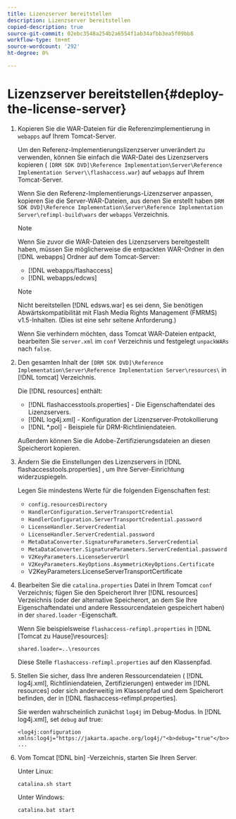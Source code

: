 ```yaml
---
title: Lizenzserver bereitstellen
description: Lizenzserver bereitstellen
copied-description: true
source-git-commit: 02ebc3548a254b2a6554f1ab34afbb3ea5f09bb8
workflow-type: tm+mt
source-wordcount: '292'
ht-degree: 0%

---
```


# Lizenzserver bereitstellen{#deploy-the-license-server}

1. Kopieren Sie die WAR-Dateien für die Referenzimplementierung in `webapps` auf Ihrem Tomcat-Server.

   Um den Referenz-Implementierungslizenzserver unverändert zu verwenden, können Sie einfach die WAR-Datei des Lizenzservers kopieren ( `[DRM SDK DVD]\Reference Implementation\Server\Reference Implementation Server\\flashaccess.war`) auf `webapps` auf Ihrem Tomcat-Server.

   Wenn Sie den Referenz-Implementierungs-Lizenzserver anpassen, kopieren Sie die Server-WAR-Dateien, aus denen Sie erstellt haben `DRM SDK DVD]\Reference Implementation\Server\Reference Implementation Server\refimpl-build\wars` der `webapps` Verzeichnis.

   >[!NOTE]
   >
   >Wenn Sie zuvor die WAR-Dateien des Lizenzservers bereitgestellt haben, müssen Sie möglicherweise die entpackten WAR-Ordner in den [!DNL webapps] Ordner auf dem Tomcat-Server:
   >
   >* [!DNL webapps/flashaccess]
   >* [!DNL webapps/edcws]

   >[!NOTE]
   >
   >Nicht bereitstellen [!DNL edsws.war] es sei denn, Sie benötigen Abwärtskompatibilität mit Flash Media Rights Management (FMRMS) v1.5-Inhalten. (Dies ist eine sehr seltene Anforderung.)
   >
   >Wenn Sie verhindern möchten, dass Tomcat WAR-Dateien entpackt, bearbeiten Sie `server.xml` im `conf` Verzeichnis und festgelegt `unpackWARs` nach `false`.

1. Den gesamten Inhalt der `[DRM SDK DVD]\Reference Implementation\Server\Reference Implementation Server\resources\` in [!DNL tomcat] Verzeichnis.

   Die [!DNL resources] enthält:

   * [!DNL flashaccesstools.properties] - Die Eigenschaftendatei des Lizenzservers.
   * [!DNL log4j.xml] - Konfiguration der Lizenzserver-Protokollierung
   * [!DNL *.pol] - Beispiele für DRM-Richtliniendateien.

   Außerdem können Sie die Adobe-Zertifizierungsdateien an diesen Speicherort kopieren.

1. Ändern Sie die Einstellungen des Lizenzservers in [!DNL flashaccesstools.properties] , um Ihre Server-Einrichtung widerzuspiegeln.

   Legen Sie mindestens Werte für die folgenden Eigenschaften fest:

   * `config.resourcesDirectory`
   * `HandlerConfiguration.ServerTransportCredential`
   * `HandlerConfiguration.ServerTransportCredential.password`
   * `LicenseHandler.ServerCredential`
   * `LicenseHandler.ServerCredential.password`
   * `MetaDataConverter.SignatureParameters.ServerCredential`
   * `MetaDataConverter.SignatureParameters.ServerCredential.password`
   * `V2KeyParameters.LicenseServerUrl`
   * `V2KeyParameters.KeyOptions.AsymmetricKeyOptions.Certificate`
   * V2KeyParameters.LicenseServerTransportCertificate

1. Bearbeiten Sie die `catalina.properties` Datei in Ihrem Tomcat `conf` Verzeichnis; fügen Sie den Speicherort Ihrer [!DNL resources] Verzeichnis (oder der alternative Speicherort, an dem Sie Ihre Eigenschaftendatei und andere Ressourcendateien gespeichert haben) in der `shared.loader` -Eigenschaft.

   Wenn Sie beispielsweise `flashaccess-refimpl.properties` in [!DNL [Tomcat zu Hause]\resources\]:

   ```
   shared.loader=..\resources
   ```

   Diese Stelle `flashaccess-refimpl.properties` auf den Klassenpfad.
1. Stellen Sie sicher, dass Ihre anderen Ressourcendateien ( [!DNL log4j.xml], Richtliniendateien, Zertifizierungen) entweder im [!DNL resources] oder sich anderweitig im Klassenpfad und dem Speicherort befinden, der in [!DNL flashaccess-refimpl.properties].

   Sie werden wahrscheinlich zunächst `log4j` im Debug-Modus. In [!DNL log4j.xml], set `debug` auf true:

   ```
   <log4j:configuration xmlns:log4j="https://jakarta.apache.org/log4j/"<b>debug="true"</b>>
   ...
   ```

1. Vom Tomcat [!DNL bin] -Verzeichnis, starten Sie Ihren Server.

   Unter Linux:

   ```
   catalina.sh start
   ```

   Unter Windows:

   ```
   catalina.bat start
   ```
